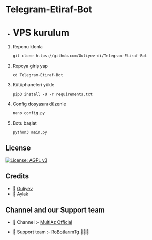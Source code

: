 # Telegram-Etiraf-Bot


- # VPS kurulum

1. Reponu klonla
   ```markdown
   git clone https://github.com/Guliyev-di/Telegram-Etiraf-Bot
   ```
   
2. Repoya giriş yap
    ```markdown
    cd Telegram-Etiraf-Bot
   ```

3. Kütüphaneleri yükle
    ```markdown
   pip3 install -U -r requirements.txt
    ```

4. Config dosyasını düzenle
    ```markdown
   nano config.py
    ```   

5. Botu başlat
   ```markdown
   python3 main.py
   ```

## License

[![License: AGPL v3](https://img.shields.io/badge/License-AGPL%20v3-blue.svg)](https://www.gnu.org/licenses/agpl-3.0)

## Credits

- 👤 [Guliyev](https://github.com/Guliyev-di)
- 👤 [Aylak](https://github.com/aylak-github)

## Channel and our Support team

- 📣 Channel :- [MultiAz Official](https://t.me/MultiAzOfficial)

- 👥 Support team :- [RoBotlarımTg 👨🏻‍💻](https://t.me/RoBotlarimTg)
